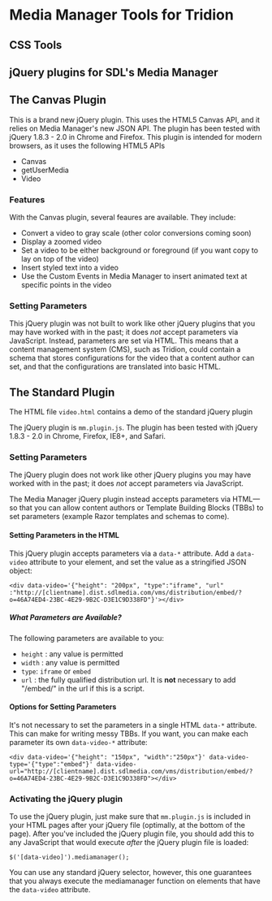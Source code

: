 # Media Manager Tools for Tridion

## CSS Tools


## jQuery plugins for SDL's Media Manager

## The Canvas Plugin
This is a brand new jQuery plugin. This uses the HTML5 Canvas API, and it relies on Media Manager's new JSON API. The plugin has been tested with jQuery 1.8.3 - 2.0 in Chrome and Firefox. This plugin is intended for modern browsers, as it uses the following HTML5 APIs

+ Canvas
+ getUserMedia
+ Video

### Features

With the Canvas plugin, several feaures are available. They include:
+ Convert a video to gray scale (other color conversions coming soon)
+ Display a zoomed video
+ Set a video to be either background or foreground (if you want copy to lay on top of the video)
+ Insert styled text into a video
+ Use the Custom Events in Media Manager to insert animated text at specific points in the video

### Setting Parameters

This jQuery plugin was not built to work like other jQuery plugins that you may have worked with in the past; it does *not* accept parameters via JavaScript. Instead, parameters are set via HTML. This means that a content management system (CMS), such as Tridion, could contain a schema that stores configurations for the video that a content author can set, and that the configurations are translated into basic HTML.  

## The Standard Plugin

The HTML file `video.html` contains a demo of the standard jQuery plugin

The jQuery plugin is  `mm.plugin.js`. The plugin has been tested with jQuery 1.8.3 - 2.0 in Chrome, Firefox, IE8+, and Safari. 

### Setting Parameters

The jQuery plugin does not work like other jQuery plugins you may have worked with in the past; it does *not* accept parameters via JavaScript.


The Media Manager jQuery plugin instead accepts parameters via HTML&mdash;so that you can allow content authors or Template Building Blocks (TBBs) to set parameters (example Razor templates and schemas to come).

#### Setting Parameters in the HTML

This jQuery plugin accepts parameters via a `data-*` attribute. Add a `data-video` attribute to your element, and set the value as a stringified JSON object: 
    
    <div data-video='{"height": "200px", "type":"iframe", "url" :"http://[clientname].dist.sdlmedia.com/vms/distribution/embed/?o=46A74ED4-23BC-4E29-9B2C-D3E1C9D338FD"}'></div>


##### What Parameters are Available?

The following parameters are available to you:

+  `height` : any value is permitted 
+  `width` : any value is permitted
+  `type`: `iframe` or `embed`
+  `url` : the fully qualified distribution url. It is **not** necessary to add "/embed/" in the url if this is a script. 

#### Options for Setting Parameters

It's not necessary to set the parameters in a single HTML `data-*` attribute. This can make for writing messy TBBs. If you want, you can make each parameter its own `data-video-*`  attribute: 
    
    <div data-video='{"height": "150px", "width":"250px"}' data-video-type='{"type":"embed"}' data-video-url="http://[clientname].dist.sdlmedia.com/vms/distribution/embed/?o=46A74ED4-23BC-4E29-9B2C-D3E1C9D338FD"></div>

### Activating the jQuery plugin
To use the jQuery plugin, just make sure that `mm.plugin.js` is included in your HTML pages after your jQuery file (optimally, at the bottom of the page). After you've included the jQuery plugin file, you should add this to any JavaScript that would execute *after* the jQuery plugin file is loaded: 
    
    $('[data-video]').mediamanager();

You can use any standard jQuery selector, however, this one guarantees that you always execute the mediamanager function on elements that have the `data-video` attribute. 


